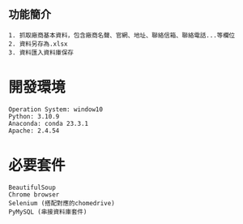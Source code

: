 ## 功能簡介
```
1. 抓取廠商基本資料，包含廠商名聲、官網、地址、聯絡信箱、聯絡電話...等欄位
2. 資料另存為.xlsx 
3. 資料匯入資料庫保存

```

# 開發環境
```
Operation System: window10
Python: 3.10.9
Anaconda: conda 23.3.1
Apache: 2.4.54
```

# 必要套件
```
BeautifulSoup
Chrome browser
Selenium (搭配對應的chomedrive)
PyMySQL (串接資料庫套件)
```
  
